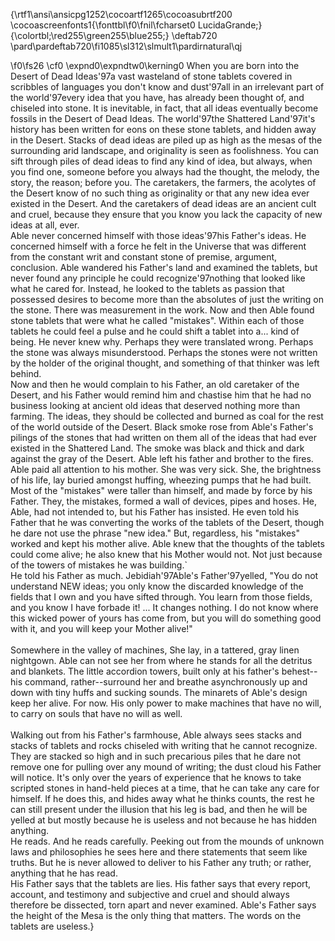 {\rtf1\ansi\ansicpg1252\cocoartf1265\cocoasubrtf200
\cocoascreenfonts1{\fonttbl\f0\fnil\fcharset0 LucidaGrande;}
{\colortbl;\red255\green255\blue255;}
\deftab720
\pard\pardeftab720\fi1085\sl312\slmult1\pardirnatural\qj

\f0\fs26 \cf0 \expnd0\expndtw0\kerning0
When you are born into the Desert of Dead Ideas\'97a vast wasteland of stone  tablets covered in scribbles of languages you don't know and dust\'97all in an irrelevant part of the world\'97every idea that you have, has already been thought of, and chiseled into stone. It is inevitable, in fact, that all ideas eventually become fossils in the Desert of Dead Ideas. The world\'97the Shattered Land\'97it's history has been written for eons on these stone tablets, and hidden away in the Desert. Stacks of dead ideas are piled up as high as the mesas of the surrounding arid landscape, and originality is seen as foolishness. You can sift through piles of dead ideas to find any kind of idea, but always, when you find one, someone before you always had the thought, the melody, the story, the reason; before you. The caretakers, the farmers, the acolytes of the Desert know of no such thing as originality or that any new idea ever existed in the Desert. And the caretakers of dead ideas are an ancient cult and cruel, because they ensure that you know you lack the capacity of new ideas at all, ever.\
Able never concerned himself with those ideas\'97his Father's ideas. He concerned himself with a force he felt in the Universe that was different from the constant writ and constant stone of premise, argument, conclusion. Able wandered his Father's land and examined the tablets, but never found any principle he could recognize\'97nothing that looked like what he cared for. Instead, he looked to the tablets as passion that possessed desires to become more than the absolutes of just the writing on the stone. There was measurement in the work. Now and then Able found stone tablets that were what he called "mistakes". Within each of those tablets he could feel a pulse and he could shift a tablet into a... kind of being. He never knew why. Perhaps they were translated wrong. Perhaps the stone was always misunderstood. Perhaps the stones were not written by the holder of the original thought, and something of that thinker was left behind.\
Now and then he would complain to his Father, an old caretaker of the Desert, and his Father would remind him and chastise him that he had no business looking at ancient old ideas that deserved nothing more than farming. The ideas, they should be collected and burned as coal for the rest of the world outside of the Desert. Black smoke rose from Able's Father's pilings of the stones that had written on them all of the ideas that had ever existed in the Shattered Land. The smoke was black and thick and dark against the gray of the Desert. Able left his father and brother to the fires.\
Able paid all attention to his mother. She was very sick. She, the brightness of his life, lay buried amongst huffing, wheezing pumps that he had built. Most of the "mistakes" were taller than himself, and made by force by his Father. They, the mistakes, formed a wall of devices, pipes and hoses. He, Able, had not intended to, but his Father has insisted. He even told his Father that he was converting the works of the tablets of the Desert, though he dare not use the phrase "new idea." But, regardless, his "mistakes" worked and kept his mother alive. Able knew that the thoughts of the tablets could come alive; he also knew that his Mother would not. Not just because of the towers of mistakes he was building.`\
He told his Father as much. Jebidiah\'97Able's Father\'97yelled, "You do not understand NEW ideas; you only know the discarded knowledge of the fields that I own and you have sifted through. You learn from those fields, and you know I have forbade it! ... It changes nothing. I do not know where this wicked power of yours has come from, but you will do something good with it, and you will keep your Mother alive!"\
\
Somewhere in the valley of machines, She lay, in a tattered, gray linen nightgown. Able can not see her from where he stands for all the detritus and blankets. The little accordion towers, built only at his father's behest--his command, rather--surround her and breathe asynchronously up and down with tiny huffs and sucking sounds. The minarets of Able's design keep her alive. For now. His only power to make machines that have no will, to carry on souls that have no will as well.\
\
Walking out from his Father's farmhouse, Able always sees stacks and stacks of tablets and rocks chiseled with writing that he cannot recognize. They are stacked so high and in such precarious piles that he dare not remove one for pulling over any mound of writing; the dust cloud his Father will notice. It's only over the years of experience that he knows to take scripted stones in hand-held pieces at a time, that he can take any care for himself. If he does this, and hides away what he thinks counts, the rest he can still present under the illusion that his leg is bad, and then he will be yelled at but mostly because he is useless and not because he has hidden anything.\
He reads. And he reads carefully. Peeking out from the mounds of unknown laws and philosophies he sees here and there statements that seem like truths. But he is never allowed to deliver to his Father any truth; or rather, anything that he has read.\
His Father says that the tablets are lies. His father says that every report, account, and testimony and subjective and cruel and should always therefore be dissected, torn apart and never examined. Able's Father says the height of the Mesa is the only thing that matters. The words on the tablets are useless.}